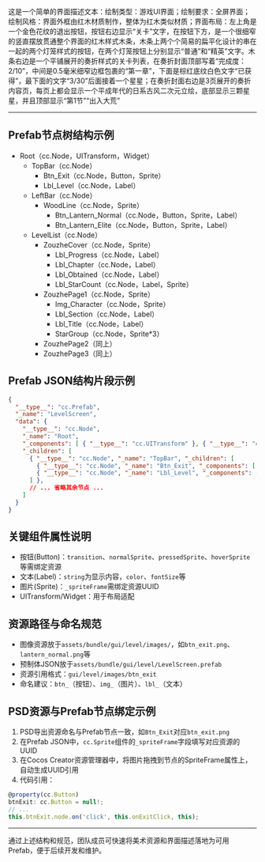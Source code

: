 这是一个简单的界面描述文本：绘制类型：游戏UI界面；绘制要求：全屏界面；绘制风格：界面外框由红木材质制作，整体为红木类似材质；界面布局：左上角是一个金色花纹的退出按钮，按钮右边显示“关卡”文字，在按钮下方，是一个很细窄的竖直摆放贯通整个界面的红木样式木条，木条上两个个简易的扁平化设计的串在一起的两个灯笼样式的按钮，在两个灯笼按钮上分别显示“普通”和“精英”文字。木条右边是一个平铺展开的奏折样式的关卡列表，在奏折封面顶部写着“完成度：2/10”，中间是0.5毫米细窄边框包裹的“第一章”，下面是棕红底纹白色文字“已获得”，最下面的文字“3/30”后面接着一个星星；在奏折封面右边是3页展开的奏折内容页，每页上都会显示一个平成年代的日系古风二次元立绘，底部显示三颗星星，并且顶部显示“第1节”“出入大荒”

---

## Prefab节点树结构示例
- Root（cc.Node，UITransform，Widget）
  - TopBar（cc.Node）
    - Btn_Exit（cc.Node，Button，Sprite）
    - Lbl_Level（cc.Node，Label）
  - LeftBar（cc.Node）
    - WoodLine（cc.Node，Sprite）
      - Btn_Lantern_Normal（cc.Node，Button，Sprite，Label）
      - Btn_Lantern_Elite（cc.Node，Button，Sprite，Label）
  - LevelList（cc.Node）
    - ZouzheCover（cc.Node，Sprite）
      - Lbl_Progress（cc.Node，Label）
      - Lbl_Chapter（cc.Node，Label）
      - Lbl_Obtained（cc.Node，Label）
      - Lbl_StarCount（cc.Node，Label，Sprite）
    - ZouzhePage1（cc.Node，Sprite）
      - Img_Character（cc.Node，Sprite）
      - Lbl_Section（cc.Node，Label）
      - Lbl_Title（cc.Node，Label）
      - StarGroup（cc.Node，Sprite*3）
    - ZouzhePage2（同上）
    - ZouzhePage3（同上）

## Prefab JSON结构片段示例
```json
{
  "__type__": "cc.Prefab",
  "_name": "LevelScreen",
  "data": {
    "__type__": "cc.Node",
    "_name": "Root",
    "_components": [ { "__type__": "cc.UITransform" }, { "__type__": "cc.Widget" } ],
    "_children": [
      { "__type__": "cc.Node", "_name": "TopBar", "_children": [
        { "__type__": "cc.Node", "_name": "Btn_Exit", "_components": [ { "__type__": "cc.Button" }, { "__type__": "cc.Sprite", "_spriteFrame": { "__uuid__": "gold_exit_btn_uuid" } } ] },
        { "__type__": "cc.Node", "_name": "Lbl_Level", "_components": [ { "__type__": "cc.Label", "string": "关卡" } ] }
      ] },
      // ... 省略其余节点 ...
    ]
  }
}
```

## 关键组件属性说明
- 按钮(Button)：`transition`、`normalSprite`、`pressedSprite`、`hoverSprite`等需绑定资源
- 文本(Label)：`string`为显示内容，`color`、`fontSize`等
- 图片(Sprite)：`_spriteFrame`需绑定资源UUID
- UITransform/Widget：用于布局适配

## 资源路径与命名规范
- 图像资源放于`assets/bundle/gui/level/images/`，如`btn_exit.png`、`lantern_normal.png`等
- 预制体JSON放于`assets/bundle/gui/level/LevelScreen.prefab`
- 资源引用格式：`gui/level/images/btn_exit`
- 命名建议：`btn_`（按钮）、`img_`（图片）、`lbl_`（文本）

## PSD资源与Prefab节点绑定示例
1. PSD导出资源命名与Prefab节点一致，如`Btn_Exit`对应`btn_exit.png`
2. 在Prefab JSON中，`cc.Sprite`组件的`_spriteFrame`字段填写对应资源的UUID
3. 在Cocos Creator资源管理器中，将图片拖拽到节点的SpriteFrame属性上，自动生成UUID引用
4. 代码引用：
```ts
@property(cc.Button)
btnExit: cc.Button = null!;
// ...
this.btnExit.node.on('click', this.onExitClick, this);
```

---

通过上述结构和规范，团队成员可快速将美术资源和界面描述落地为可用Prefab，便于后续开发和维护。
